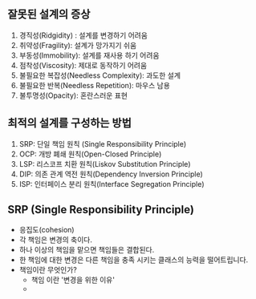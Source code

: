 ## 잘못된 설계의 증상

1. 경직성(Ridgidity) : 설계를 변경하기 어려움
2. 취약성(Fragility): 설계가 망가지기 쉬움
3. 부동성(Immobility): 설계를 재사용 하기 어려움
4. 점착성(Viscosity): 제대로 동작하기 어려움
5. 불필요한 복잡성(Needless Complexity): 과도한 설계
6. 불필요한 반복(Needless Repetition): 마우스 남용
7. 불투명성(Opacity): 혼란스러운 표현



## 최적의 설계를 구성하는 방법

1. SRP: 단일 책임 원칙 (Single Responsibility Principle)
2. OCP: 개방 폐쇄 원칙(Open-Closed Principle)
3. LSP: 리스코프 치환 원칙(Liskov Substitution Principle)
4. DIP: 의존 관계 역전 원칙(Dependency Inversion Principle)
5. ISP: 인터페이스 분리 원칙(Interface Segregation Principle)





## SRP (Single Responsibility Principle)

* 응집도(cohesion) 
* 각 책임은 변경의 축이다.
* 하나 이상의 책임을 맡으면 책임들은 결합된다. 
* 한 책임에 대한 변경은 다른 책임을 충족 시키는 클래스의 능력을 떨어트립니다.
* 책임이란 무엇인가?
  * 책임 이란 '변경을 위한 이유' 
  * 

